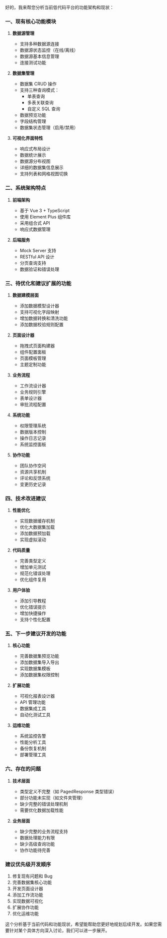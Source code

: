好的，我来帮您分析当前低代码平台的功能架构和现状：

### 一、现有核心功能模块

1. **数据源管理**

   - 支持多种数据源连接
   - 数据源状态监控（在线/离线）
   - 数据源基本信息管理
   - 连接测试功能
2. **数据集管理**

   - 数据集 CRUD 操作
   - 支持三种查询模式：
     * 单表查询
     * 多表关联查询
     * 自定义 SQL 查询
   - 数据预览功能
   - 字段结构管理
   - 数据集状态管理（启用/禁用）
3. **可视化界面特性**

   - 响应式布局设计
   - 数据统计展示
   - 数据源分布视图
   - 详细的数据集信息展示
   - 支持列表和网格视图切换

### 二、系统架构特点

1. **前端架构**

   - 基于 Vue 3 + TypeScript
   - 使用 Element Plus 组件库
   - 采用组合式 API
   - 响应式数据管理
2. **后端服务**

   - Mock Server 支持
   - RESTful API 设计
   - 分页查询支持
   - 数据验证和错误处理

### 三、待优化和建议扩展的功能

1. **数据建模层面**

   - 添加数据模型设计器
   - 支持可视化字段映射
   - 增加数据转换和清洗功能
   - 添加数据校验规则配置
2. **页面设计器**

   - 拖拽式页面构建器
   - 组件配置面板
   - 页面模板管理
   - 主题定制功能
3. **业务流程**

   - 工作流设计器
   - 业务规则引擎
   - 表单设计器
   - 审批流程配置
4. **系统功能**

   - 权限管理系统
   - 数据版本控制
   - 操作日志记录
   - 系统监控面板
5. **协作功能**

   - 团队协作空间
   - 资源共享机制
   - 评论和反馈系统
   - 变更历史记录

### 四、技术改进建议

1. **性能优化**

   - 实现数据缓存机制
   - 优化大数据集加载
   - 添加数据预加载
   - 实现虚拟滚动
2. **代码质量**

   - 完善类型定义
   - 增加单元测试
   - 规范化错误处理
   - 优化组件复用
3. **用户体验**

   - 添加引导教程
   - 优化错误提示
   - 增加快捷操作
   - 支持个性化配置

### 五、下一步建议开发的功能

1. **核心功能**

   - 完善数据集预览功能
   - 添加数据集导入导出
   - 实现数据集模板
   - 添加数据集权限控制
2. **扩展功能**

   - 可视化报表设计器
   - API 管理功能
   - 数据集成工具
   - 自动化测试工具
3. **运维功能**

   - 系统监控告警
   - 性能分析工具
   - 备份恢复机制
   - 部署管理工具

### 六、存在的问题

1. **技术层面**

   - 类型定义不完整（如 PagedResponse 类型错误）
   - 部分功能未实现（如文件夹管理）
   - 缺少完整的错误处理机制
   - 需要优化数据加载性能
2. **业务层面**

   - 缺少完整的业务流程支持
   - 数据处理能力有限
   - 缺少高级查询功能
   - 协作功能待完善

### 建议优先级开发顺序

1. 修复现有问题和 Bug
2. 完善数据集核心功能
3. 开发页面设计器
4. 添加工作流功能
5. 实现数据可视化
6. 扩展协作功能
7. 优化运维功能

这个分析基于当前代码和功能现状，希望能帮助您更好地规划后续开发。如果您需要针对某个具体方向深入讨论，我们可以进一步展开。
